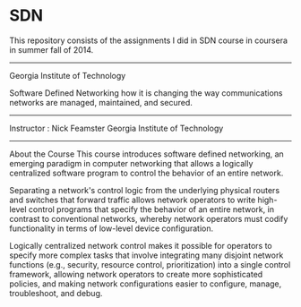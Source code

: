 SDN
===

This repository consists of the assignments I did in SDN course in coursera in summer fall of 2014.
_____________________________________________________________________________________________________________

Georgia Institute of Technology

Software Defined Networking 
how it is changing the way communications networks are managed, maintained, and secured.

---------------------------------------------------------------------------------------------------

Instructor :
Nick Feamster
Georgia Institute of Technology

_____________________________________________________________________________________________________________


About the Course
This course introduces software defined networking, an emerging paradigm in computer networking that allows a logically centralized software program to control the behavior of an entire network.  

Separating a network's control logic from the underlying physical routers and switches that forward traffic allows network operators to write high-level control programs that specify the behavior of an entire network, in contrast to conventional networks, whereby network operators must codify functionality in terms of low-level device configuration.  

Logically centralized network control makes it possible for operators to specify more complex tasks that involve integrating many disjoint network functions (e.g., security, resource control, prioritization) into a single control framework, allowing network operators to create more sophisticated policies, and making network configurations easier to configure, manage, troubleshoot, and debug. 
